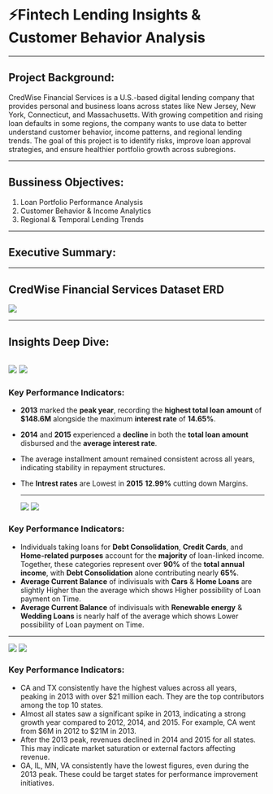 # ⚡Fintech Lending Insights & Customer Behavior Analysis

---

## Project Background:
CredWise Financial Services is a U.S.-based digital lending company that provides personal and business loans across states like New Jersey, New York, Connecticut, and Massachusetts. With growing competition and rising loan defaults in some regions, the company wants to use data to better understand customer behavior, income patterns, and regional lending trends. The goal of this project is to identify risks, improve loan approval strategies, and ensure healthier portfolio growth across subregions.

---

## Bussiness Objectives:
1. Loan Portfolio Performance Analysis
2. Customer Behavior & Income Analytics
3. Regional & Temporal Lending Trends

---

## Executive Summary:

---

## CredWise Financial Services Dataset ERD
![](https://github.com/Pranshul-cloud/Fintech-Lending-Insights-Customer-Behavior-Analysis/blob/main/Img/ERD.png)

---

## Insights Deep Dive:

![](https://github.com/Pranshul-cloud/Fintech-Lending-Insights-Customer-Behavior-Analysis/blob/main/Img/loan_portfolio_performance.pivot)
![](https://github.com/Pranshul-cloud/Fintech-Lending-Insights-Customer-Behavior-Analysis/blob/main/Img/loan_portfolio_performance.visual)
-
### Key Performance Indicators:
* **2013** marked the **peak year**, recording the **highest total loan amount** of **$148.6M** alongside the maximum **interest rate** of **14.65%**.
* **2014** and **2015** experienced a **decline** in both the **total loan amount** disbursed and the **average interest rate**.
* The average installment amount remained consistent across all years, indicating stability in repayment structures.
* The **Intrest rates** are Lowest in **2015** **12.99%** cutting down Margins.

  ---

  ![](https://github.com/Pranshul-cloud/Fintech-Lending-Insights-Customer-Behavior-Analysis/blob/main/Img/Customer_behaviour_income_analytics.pivot)
![](https://github.com/Pranshul-cloud/Fintech-Lending-Insights-Customer-Behavior-Analysis/blob/main/Img/customer_behaviour_income_analytics.visual)

### Key Performance Indicators:
* Individuals taking loans for **Debt Consolidation**, **Credit Cards**, and **Home-related purposes**  account for the **majority** of loan-linked income. Together, these categories represent over **90%** of the **total annual income**, with **Debt Consolidation** alone contributing nearly **65%**.
* **Average Current Balance** of indivisuals with  **Cars** & **Home Loans** are slightly Higher than the average which shows Higher possibility of Loan payment on Time.
* **Average Current Balance** of indivisuals with **Renewable energy** & **Wedding Loans** is nearly half of the average which shows Lower possibility of Loan payment on Time.

 ---

 ![](https://github.com/Pranshul-cloud/Fintech-Lending-Insights-Customer-Behavior-Analysis/blob/main/Img/Regional_yearly_lending_trends.pivot)
 ![](https://github.com/Pranshul-cloud/Fintech-Lending-Insights-Customer-Behavior-Analysis/blob/main/Img/regional_yearly-lending_trends.visual)


### Key Performance Indicators:
* CA and TX consistently have the highest values across all years, peaking in 2013 with over $21 million each. They are the top contributors among the top 10 states.
* Almost all states saw a significant spike in 2013, indicating a strong growth year compared to 2012, 2014, and 2015. For example, CA went from $6M in 2012 to $21M in 2013.
* After the 2013 peak, revenues declined in 2014 and 2015 for all states. This may indicate market saturation or external factors affecting revenue.
* GA, IL, MN, VA consistently have the lowest figures, even during the 2013 peak. These could be target states for performance improvement initiatives.
